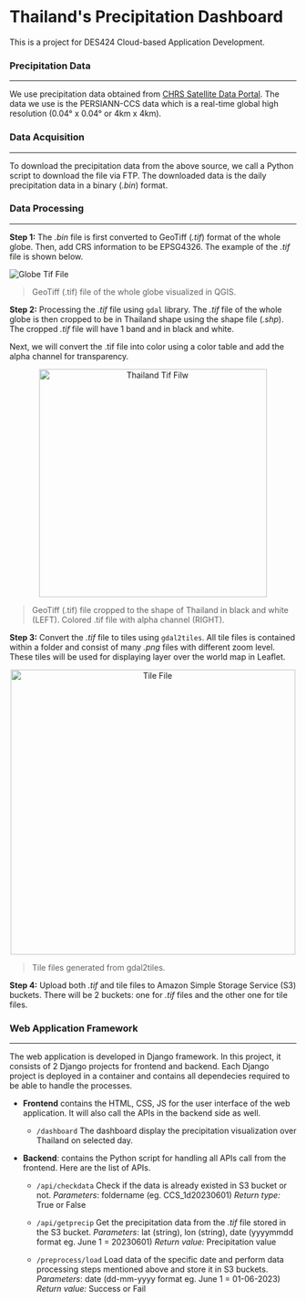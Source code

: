 
# Thailand's Precipitation Dashboard

This is a project for DES424 Cloud-based Application Development.

### Precipitation Data
------------
We use precipitation data obtained from [CHRS Satellite Data Portal](https://chrsdata.eng.uci.edu "PERSIANN"). The data we use is the PERSIANN-CCS data which is a real-time global high resolution (0.04° x 0.04° or 4km x 4km).

### Data Acquisition
------------
To download the precipitation data from the above source, we call a Python script to download the file via FTP. The downloaded data is the daily precipitation data in a binary (*.bin*) format.

### Data Processing
------------
**Step 1:**
The *.bin* file is first converted to GeoTiff (*.tif*) format of the whole globe. Then, add CRS information to be EPSG4326. The example of the *.tif* file is shown below.

![Globe Tif File](https://i.imgur.com/HfGWRMa.png)
> GeoTiff (.tif) file of the whole globe visualized in QGIS.

**Step 2:**
Processing the *.tif* file using `gdal` library. The *.tif* file of the whole globe is then cropped to be in Thailand shape using the shape file (*.shp*). The cropped *.tif* file will have 1 band and in black and white.

Next, we will convert the .tif file into color using a color table and add the alpha channel for transparency.

<div style="text-align:center"><img src="https://i.imgur.com/QZpIKPy.png" alt="Thailand Tif Filw" width="400" /></div>

> GeoTiff (.tif) file cropped to the shape of Thailand in black and white (LEFT).
> Colored .tif file with alpha channel (RIGHT).

**Step 3:**
Convert the *.tif* file to tiles using `gdal2tiles`. All tile files is contained within a folder and consist of many *.png* files with different zoom level. These tiles will be used for displaying layer over the world map in Leaflet.

<div style="text-align:center"><img src="https://i.imgur.com/hPYHvMl.png" alt="Tile File" width="500" /></div>
<div></div>

> Tile files generated from gdal2tiles.

**Step 4:**
Upload both *.tif* and tile files to Amazon Simple Storage Service (S3) buckets. There will be 2 buckets: one for *.tif* files and the other one for tile files.

### Web Application Framework
------------
The web application is developed in Django framework. In this project, it consists of 2 Django projects for frontend and backend. Each Django project is deployed in a container and contains all dependecies required to be able to handle the processes.
- **Frontend**
contains the HTML, CSS, JS for the user interface of the web application. It will also call the APIs in the backend side as well.

	- `/dashboard` 
	The dashboard display the precipitation visualization over Thailand on selected day.

- **Backend**: 
contains the Python script for handling all APIs call from the frontend. Here are the list of APIs.

	- `/api/checkdata` 
	Check if the data is already existed in S3 bucket or not.
	*Parameters*: foldername (eg. CCS_1d20230601)
	*Return type:* True or False
	
	- `/api/getprecip` 
	Get the precipitation data from the *.tif* file stored in the S3 bucket.
	*Parameters*: lat (string), lon (string), date (yyyymmdd format eg. June 1 = 20230601)
	*Return value:* Precipitation value
	
	- `/preprocess/load` 
	Load data of the specific date and perform data processing steps mentioned above and store it in S3 buckets.
	*Parameters*: date (dd-mm-yyyy format eg. June 1 = 01-06-2023)
	*Return value:* Success or Fail

